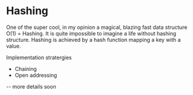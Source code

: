 <h1> Hashing </h1>

One of the super cool, in my opinion a magical, blazing fast data structure O(1) = Hashing. It is quite impossible to imagine a life without hashing structure. Hashing is achieved by a hash function mapping a key 
with a value.

Implementation stratergies
* Chaining
* Open addressing

-- more details soon